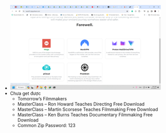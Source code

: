 - ![image.png](../assets/image_1705261599554_0.png)
- Chưa get được
	- Tomorrow’s Filmmakers
	- MasterClass – Ron Howard Teaches Directing Free Download
	- MasterClass – Martin Scorsese Teaches Filmmaking Free Download
	- MasterClass – Ken Burns Teaches Documentary Filmmaking Free Download
	- Common Zip Password: 123